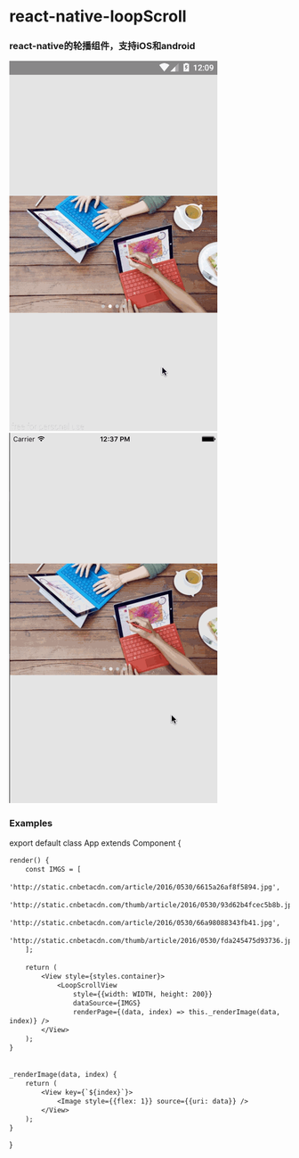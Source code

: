 # react-native-loopScroll
### react-native的轮播组件，支持iOS和android

![](https://github.com/zhouyua3253/react-native-loopScroll/blob/master/android.gif)
![](https://github.com/zhouyua3253/react-native-loopScroll/blob/master/ios.gif)

### Examples

export default class App extends Component {

    render() {
        const IMGS = [
            'http://static.cnbetacdn.com/article/2016/0530/6615a26af8f5894.jpg',
            'http://static.cnbetacdn.com/thumb/article/2016/0530/93d62b4fcec5b8b.jpg_600x600.jpg',
            'http://static.cnbetacdn.com/article/2016/0530/66a98088343fb41.jpg',
            'http://static.cnbetacdn.com/thumb/article/2016/0530/fda245475d93736.jpg_600x600.jpg'
        ];

        return (
            <View style={styles.container}>
                <LoopScrollView
                    style={{width: WIDTH, height: 200}}
                    dataSource={IMGS}
                    renderPage={(data, index) => this._renderImage(data, index)} />
            </View>
        );
    }


    _renderImage(data, index) {
        return (
            <View key={`${index}`}>
                <Image style={{flex: 1}} source={{uri: data}} />
            </View>
        );
    }
}

